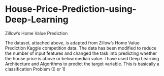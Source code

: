 # House-Price-Prediction-using-Deep-Learning
Zillow’s Home Value Prediction


The dataset, attached above, is adapted from Zillow’s Home Value Prediction Kaggle competition data. The data has been modified to reduce the number of input features and changed the task into predicting whether the house price is above or below median value. 
I have used Deep Learning Architecture and Algorithms to predict the target variable. This is basically a classification Problem (0 or 1)
